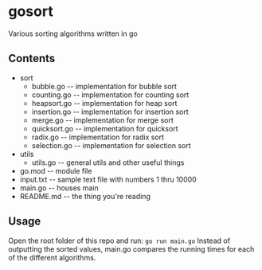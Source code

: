 # gosort

Various sorting algorithms written in go

## Contents

 - sort
    - bubble.go -- implementation for bubble sort
    - counting.go -- implementation for counting sort
    - heapsort.go -- implementation for heap sort
    - insertion.go -- implementation for insertion sort
    - merge.go -- implementation for merge sort
    - quicksort.go -- implementation for quicksort
    - radix.go -- implementation for radix sort
    - selection.go -- implementation for selection sort
 - utils
    - utils.go -- general utils and other useful things
 - go.mod -- module file
 - input.txt -- sample text file with numbers 1 thru 10000
 - main.go -- houses main
 - README.md -- the thing you're reading

## Usage

Open the root folder of this repo and run:
`go run main.go`
Instead of outputting the sorted values, main.go compares the running times for each of the different algorithms.
